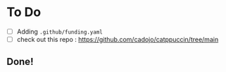# To Do

- [ ] Adding `.github/funding.yaml`
- [ ] check out this repo : https://github.com/cadojo/catppuccin/tree/main

## Done!
